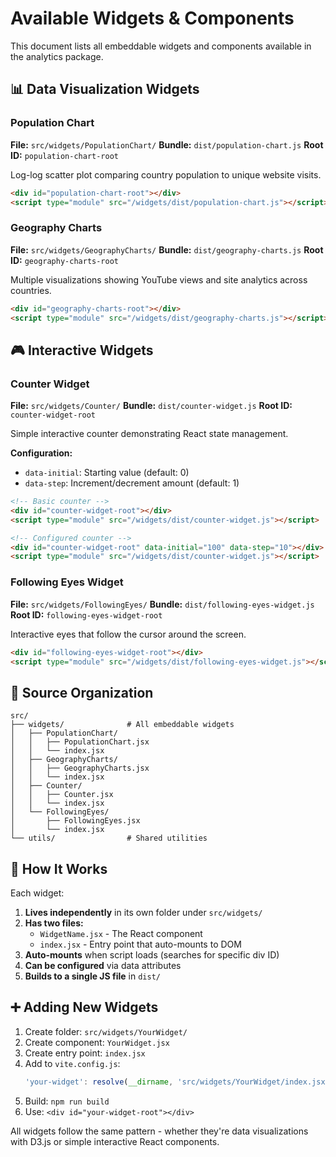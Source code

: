 # Available Widgets & Components

This document lists all embeddable widgets and components available in the analytics package.

## 📊 Data Visualization Widgets

### Population Chart
**File:** `src/widgets/PopulationChart/`
**Bundle:** `dist/population-chart.js`
**Root ID:** `population-chart-root`

Log-log scatter plot comparing country population to unique website visits.

```html
<div id="population-chart-root"></div>
<script type="module" src="/widgets/dist/population-chart.js"></script>
```

### Geography Charts
**File:** `src/widgets/GeographyCharts/`
**Bundle:** `dist/geography-charts.js`
**Root ID:** `geography-charts-root`

Multiple visualizations showing YouTube views and site analytics across countries.

```html
<div id="geography-charts-root"></div>
<script type="module" src="/widgets/dist/geography-charts.js"></script>
```

## 🎮 Interactive Widgets

### Counter Widget
**File:** `src/widgets/Counter/`
**Bundle:** `dist/counter-widget.js`
**Root ID:** `counter-widget-root`

Simple interactive counter demonstrating React state management.

**Configuration:**
- `data-initial`: Starting value (default: 0)
- `data-step`: Increment/decrement amount (default: 1)

```html
<!-- Basic counter -->
<div id="counter-widget-root"></div>
<script type="module" src="/widgets/dist/counter-widget.js"></script>

<!-- Configured counter -->
<div id="counter-widget-root" data-initial="100" data-step="10"></div>
<script type="module" src="/widgets/dist/counter-widget.js"></script>
```

### Following Eyes Widget
**File:** `src/widgets/FollowingEyes/`
**Bundle:** `dist/following-eyes-widget.js`
**Root ID:** `following-eyes-widget-root`

Interactive eyes that follow the cursor around the screen.

```html
<div id="following-eyes-widget-root"></div>
<script type="module" src="/widgets/dist/following-eyes-widget.js"></script>
```

## 📁 Source Organization

```
src/
├── widgets/              # All embeddable widgets
│   ├── PopulationChart/
│   │   ├── PopulationChart.jsx
│   │   └── index.jsx
│   ├── GeographyCharts/
│   │   ├── GeographyCharts.jsx
│   │   └── index.jsx
│   ├── Counter/
│   │   ├── Counter.jsx
│   │   └── index.jsx
│   └── FollowingEyes/
│       ├── FollowingEyes.jsx
│       └── index.jsx
└── utils/                # Shared utilities
```

## 🔧 How It Works

Each widget:

1. **Lives independently** in its own folder under `src/widgets/`
2. **Has two files:**
   - `WidgetName.jsx` - The React component
   - `index.jsx` - Entry point that auto-mounts to DOM
3. **Auto-mounts** when script loads (searches for specific div ID)
4. **Can be configured** via data attributes
5. **Builds to a single JS file** in `dist/`

## ➕ Adding New Widgets

1. Create folder: `src/widgets/YourWidget/`
2. Create component: `YourWidget.jsx`
3. Create entry point: `index.jsx`
4. Add to `vite.config.js`:
   ```javascript
   'your-widget': resolve(__dirname, 'src/widgets/YourWidget/index.jsx')
   ```
5. Build: `npm run build`
6. Use: `<div id="your-widget-root"></div>`

All widgets follow the same pattern - whether they're data visualizations with D3.js or simple interactive React components.
